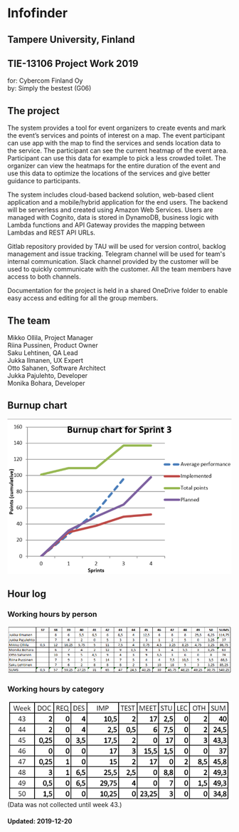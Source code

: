 # Infofinder
## Tampere University, Finland 
## TIE-13106 Project Work 2019
for: Cybercom Finland Oy  
by: Simply the bestest (G06)

## The project
The system provides a tool for event organizers to create events and mark the event’s services and points of interest on a map. 
The event participant can use app with the map to find the services and sends location data to the service. The participant can 
see the current heatmap of the event area. Participant can use this data for example to pick a less crowded toilet. The organizer 
can view the heatmaps for the entire duration of the event and use this data to optimize the locations of the services and give 
better guidance to participants.  

The system includes cloud-based backend solution, web-based client application and a mobile/hybrid application for the end users.
The backend will be serverless and created using Amazon Web Services. Users are managed with Cognito, data is stored in DynamoDB,
business logic with Lambda functions and API Gateway provides the mapping between Lambdas and REST API URLs.

Gitlab repository provided by TAU will be used for version control, backlog management and issue tracking. Telegram channel 
will be used for team's internal communication. Slack channel provided by the customer will be used to quickly communicate with 
the customer. All the team members have access to both channels.  

Documentation for the project is held in a shared OneDrive folder to enable easy access and editing for all the group members. 

## The team
Mikko Ollila, Project Manager  
Riina Pussinen, Product Owner  
Saku Lehtinen, QA Lead  
Jukka Ilmanen, UX Expert  
Otto Sahanen, Software Architect  
Jukka Pajulehto, Developer  
Monika Bohara, Developer  

## Burnup chart
<img src='https://raw.githubusercontent.com/wldchld/infofinder/master/images/burnup.png'/>

## Hour log

### Working hours by person
<img src='https://raw.githubusercontent.com/wldchld/infofinder/master/images/hours_by_person.png'/>

### Working hours by category
<img src='https://raw.githubusercontent.com/wldchld/infofinder/master/images/hours_by_categories.png'/>  
(Data was not collected until week 43.)

#### Updated: 2019-12-20
